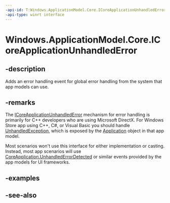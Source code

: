 ```yaml
---
-api-id: T:Windows.ApplicationModel.Core.ICoreApplicationUnhandledError
-api-type: winrt interface
---
```


<!-- Interface syntax.
public interface ICoreApplicationUnhandledError : 
-->

# Windows.ApplicationModel.Core.ICoreApplicationUnhandledError

## -description
Adds an error handling event for global error handling from the system that app models can use.

## -remarks
The [ICoreApplicationUnhandledError](icoreapplicationunhandlederror.md) mechanism for error handling is primarily for C++ developers who are using Microsoft DirectX. For Windows Store app using C++, C#, or Visual Basic you should handle [UnhandledException](../windows.ui.xaml/application_unhandledexception.md), which is exposed by the [Application](../windows.ui.xaml/application.md) object in that app model.

Most scenarios won't use this interface for either implementation or casting. Instead, most app scenarios will use [CoreApplication.UnhandledErrorDetected](coreapplication_unhandlederrordetected.md) or similar events provided by the app models for UI frameworks.

## -examples

## -see-also